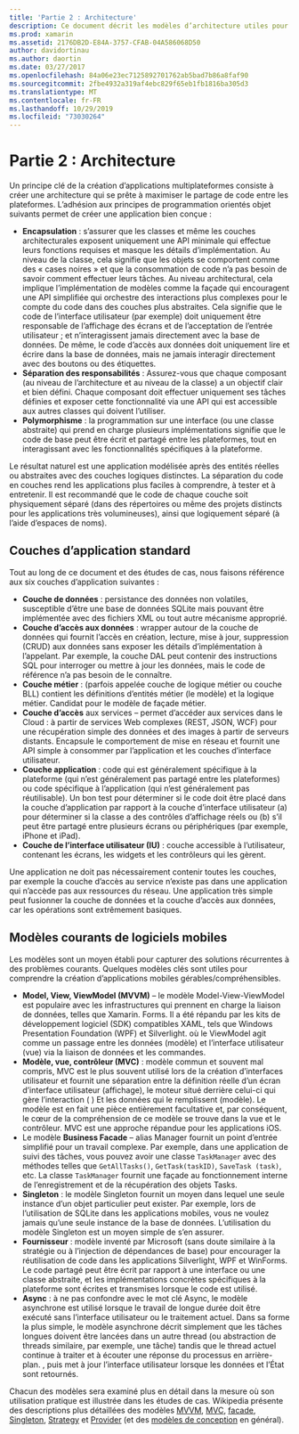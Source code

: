 ```yaml
---
title: 'Partie 2 : Architecture'
description: Ce document décrit les modèles d’architecture utiles pour créer des applications multiplateformes. Il traite des couches d’application typiques (couche de données, couche d’accès aux données, etc.) et des modèles de logiciels mobiles courants (MVVM, MVC, etc.).
ms.prod: xamarin
ms.assetid: 2176DB2D-E84A-3757-CFAB-04A586068D50
author: davidortinau
ms.author: daortin
ms.date: 03/27/2017
ms.openlocfilehash: 84a06e23ec7125892701762ab5bad7b86a8faf90
ms.sourcegitcommit: 2fbe4932a319af4ebc829f65eb1fb1816ba305d3
ms.translationtype: MT
ms.contentlocale: fr-FR
ms.lasthandoff: 10/29/2019
ms.locfileid: "73030264"
---
```

# <a name="part-2---architecture"></a>Partie 2 : Architecture

Un principe clé de la création d’applications multiplateformes consiste à créer une architecture qui se prête à maximiser le partage de code entre les plateformes. L’adhésion aux principes de programmation orientés objet suivants permet de créer une application bien conçue :

- **Encapsulation** : s’assurer que les classes et même les couches architecturales exposent uniquement une API minimale qui effectue leurs fonctions requises et masque les détails d’implémentation. Au niveau de la classe, cela signifie que les objets se comportent comme des « cases noires » et que la consommation de code n’a pas besoin de savoir comment effectuer leurs tâches. Au niveau architectural, cela implique l’implémentation de modèles comme la façade qui encouragent une API simplifiée qui orchestre des interactions plus complexes pour le compte du code dans des couches plus abstraites. Cela signifie que le code de l’interface utilisateur (par exemple) doit uniquement être responsable de l’affichage des écrans et de l’acceptation de l’entrée utilisateur ; et n’interagissent jamais directement avec la base de données. De même, le code d’accès aux données doit uniquement lire et écrire dans la base de données, mais ne jamais interagir directement avec des boutons ou des étiquettes.
- **Séparation des responsabilités** : Assurez-vous que chaque composant (au niveau de l’architecture et au niveau de la classe) a un objectif clair et bien défini. Chaque composant doit effectuer uniquement ses tâches définies et exposer cette fonctionnalité via une API qui est accessible aux autres classes qui doivent l’utiliser.
- **Polymorphisme** : la programmation sur une interface (ou une classe abstraite) qui prend en charge plusieurs implémentations signifie que le code de base peut être écrit et partagé entre les plateformes, tout en interagissant avec les fonctionnalités spécifiques à la plateforme.

Le résultat naturel est une application modélisée après des entités réelles ou abstraites avec des couches logiques distinctes. La séparation du code en couches rend les applications plus faciles à comprendre, à tester et à entretenir. Il est recommandé que le code de chaque couche soit physiquement séparé (dans des répertoires ou même des projets distincts pour les applications très volumineuses), ainsi que logiquement séparé (à l’aide d’espaces de noms).

 <a name="Typical_Application_Layers" />

## <a name="typical-application-layers"></a>Couches d’application standard

Tout au long de ce document et des études de cas, nous faisons référence aux six couches d’application suivantes :

- **Couche de données** : persistance des données non volatiles, susceptible d’être une base de données SQLite mais pouvant être implémentée avec des fichiers XML ou tout autre mécanisme approprié.
- **Couche d’accès aux données** : wrapper autour de la couche de données qui fournit l’accès en création, lecture, mise à jour, suppression (CRUD) aux données sans exposer les détails d’implémentation à l’appelant. Par exemple, la couche DAL peut contenir des instructions SQL pour interroger ou mettre à jour les données, mais le code de référence n’a pas besoin de le connaître.
- **Couche métier** : (parfois appelée couche de logique métier ou couche BLL) contient les définitions d’entités métier (le modèle) et la logique métier. Candidat pour le modèle de façade métier.
- **Couche d’accès** aux services – permet d’accéder aux services dans le Cloud : à partir de services Web complexes (REST, JSON, WCF) pour une récupération simple des données et des images à partir de serveurs distants. Encapsule le comportement de mise en réseau et fournit une API simple à consommer par l’application et les couches d’interface utilisateur.
- **Couche application** : code qui est généralement spécifique à la plateforme (qui n’est généralement pas partagé entre les plateformes) ou code spécifique à l’application (qui n’est généralement pas réutilisable). Un bon test pour déterminer si le code doit être placé dans la couche d’application par rapport à la couche d’interface utilisateur (a) pour déterminer si la classe a des contrôles d’affichage réels ou (b) s’il peut être partagé entre plusieurs écrans ou périphériques (par exemple, iPhone et iPad).
- **Couche de l’interface utilisateur (IU)** : couche accessible à l’utilisateur, contenant les écrans, les widgets et les contrôleurs qui les gèrent.

Une application ne doit pas nécessairement contenir toutes les couches, par exemple la couche d’accès au service n’existe pas dans une application qui n’accède pas aux ressources du réseau. Une application très simple peut fusionner la couche de données et la couche d’accès aux données, car les opérations sont extrêmement basiques.

 <a name="Common_Mobile_Software_Patterns" />

## <a name="common-mobile-software-patterns"></a>Modèles courants de logiciels mobiles

Les modèles sont un moyen établi pour capturer des solutions récurrentes à des problèmes courants. Quelques modèles clés sont utiles pour comprendre la création d’applications mobiles gérables/compréhensibles.

- **Model, View, ViewModel (MVVM)** – le modèle Model-View-ViewModel est populaire avec les infrastructures qui prennent en charge la liaison de données, telles que Xamarin. Forms. Il a été répandu par les kits de développement logiciel (SDK) compatibles XAML, tels que Windows Presentation Foundation (WPF) et Silverlight. où le ViewModel agit comme un passage entre les données (modèle) et l’interface utilisateur (vue) via la liaison de données et les commandes.
- **Modèle, vue, contrôleur (MVC)** : modèle commun et souvent mal compris, MVC est le plus souvent utilisé lors de la création d’interfaces utilisateur et fournit une séparation entre la définition réelle d’un écran d’interface utilisateur (affichage), le moteur situé derrière celui-ci qui gère l’interaction ( ) Et les données qui le remplissent (modèle). Le modèle est en fait une pièce entièrement facultative et, par conséquent, le cœur de la compréhension de ce modèle se trouve dans la vue et le contrôleur. MVC est une approche répandue pour les applications iOS.
- Le modèle **Business Facade** – alias Manager fournit un point d’entrée simplifié pour un travail complexe. Par exemple, dans une application de suivi des tâches, vous pouvez avoir une classe `TaskManager` avec des méthodes telles que `GetAllTasks()`, `GetTask(taskID)`, `SaveTask (task)`, etc. La classe `TaskManager` fournit une façade au fonctionnement interne de l’enregistrement et de la récupération des objets Tasks.
- **Singleton** : le modèle Singleton fournit un moyen dans lequel une seule instance d’un objet particulier peut exister. Par exemple, lors de l’utilisation de SQLite dans les applications mobiles, vous ne voulez jamais qu’une seule instance de la base de données. L’utilisation du modèle Singleton est un moyen simple de s’en assurer.
- **Fournisseur** : modèle inventé par Microsoft (sans doute similaire à la stratégie ou à l’injection de dépendances de base) pour encourager la réutilisation de code dans les applications Silverlight, WPF et WinForms. Le code partagé peut être écrit par rapport à une interface ou une classe abstraite, et les implémentations concrètes spécifiques à la plateforme sont écrites et transmises lorsque le code est utilisé.
- **Async** : à ne pas confondre avec le mot clé Async, le modèle asynchrone est utilisé lorsque le travail de longue durée doit être exécuté sans l’interface utilisateur ou le traitement actuel. Dans sa forme la plus simple, le modèle asynchrone décrit simplement que les tâches longues doivent être lancées dans un autre thread (ou abstraction de threads similaire, par exemple, une tâche) tandis que le thread actuel continue à traiter et à écouter une réponse du processus en arrière-plan. , puis met à jour l’interface utilisateur lorsque les données et l’État sont retournés.

Chacun des modèles sera examiné plus en détail dans la mesure où son utilisation pratique est illustrée dans les études de cas. Wikipedia présente des descriptions plus détaillées des modèles [MVVM](https://en.wikipedia.org/wiki/Model–view–viewmodel), [MVC](https://en.wikipedia.org/wiki/Model–view–controller), [facade](https://en.wikipedia.org/wiki/Facade_pattern), [Singleton](https://en.wikipedia.org/wiki/Singleton_pattern), [Strategy](https://en.wikipedia.org/wiki/Strategy_pattern) et [Provider](https://en.wikipedia.org/wiki/Provider_model) (et des [modèles de conception](https://en.wikipedia.org/wiki/Design_Patterns) en général).
